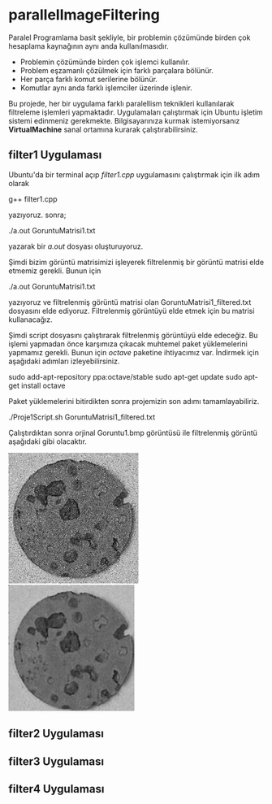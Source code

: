 # parallelImageFiltering
Paralel Programlama basit şekliyle, bir problemin çözümünde birden çok hesaplama kaynağının aynı anda kullanılmasıdır.
<ul>
  <li>Problemin çözümünde birden çok işlemci kullanılır.</li>
  <li>Problem eşzamanlı çözülmek için farklı parçalara bölünür.</li>
  <li>Her parça farklı komut serilerine bölünür.</li>
  <li>Komutlar aynı anda farklı işlemciler üzerinde işlenir.</li>
</ul>
Bu projede, her bir uygulama farklı paralellism teknikleri kullanılarak filtreleme işlemleri yapmaktadır. Uygulamaları çalıştırmak için Ubuntu işletim sistemi edinmeniz gerekmekte. Bilgisayarınıza kurmak istemiyorsanız <strong>VirtualMachine</strong> sanal ortamına kurarak çalıştırabilirsiniz.

## filter1 Uygulaması
Ubuntu\'da bir terminal açıp <i>filter1.cpp</i> uygulamasını çalıştırmak için ilk adım olarak

g++ filter1.cpp

yazıyoruz. sonra;

./a.out GoruntuMatrisi1.txt

yazarak bir <i>a.out</i> dosyası oluşturuyoruz.

Şimdi bizim görüntü matrisimizi işleyerek filtrelenmiş bir görüntü matrisi elde etmemiz gerekli. Bunun için

./a.out GoruntuMatrisi1.txt

yazıyoruz ve filtrelenmiş görüntü matrisi olan GoruntuMatrisi1_filtered.txt dosyasını elde ediyoruz. Filtrelenmiş görüntüyü elde etmek için bu matrisi kullanacağız. 

Şimdi script dosyasını çalıştırarak filtrelenmiş görüntüyü elde edeceğiz. Bu işlemi yapmadan önce karşımıza çıkacak muhtemel paket yüklemelerini yapmamız gerekli. Bunun için <i>octave</i> paketine ihtiyacımız var. İndirmek için aşağıdaki adımları izleyebilirsiniz.

sudo add-apt-repository ppa:octave/stable
sudo apt-get update
sudo apt-get install octave

Paket yüklemelerini bitirdikten sonra projemizin son adımı tamamlayabiliriz.

./Proje1Script.sh GoruntuMatrisi1_filtered.txt

Çalıştırdıktan sonra orjinal Goruntu1.bmp görüntüsü ile filtrelenmiş görüntü aşağıdaki gibi olacaktır.

![Orjinal Görüntü](https://github.com/shrgrl/parallelImageFiltering/blob/master/img1.jpg)
![Filtrelenmiş Görüntü](https://github.com/shrgrl/parallelImageFiltering/blob/master/img2.jpg)


## filter2 Uygulaması


## filter3 Uygulaması


## filter4 Uygulaması
